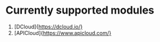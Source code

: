 # Currently supported modules

1. [DCloud]{https://dcloud.io/}
2. [APICloud]{https://www.apicloud.com/}





